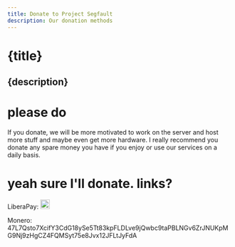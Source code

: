 ```yaml
---
title: Donate to Project Segfault
description: Our donation methods
---
```


<div class="oh-fuck-center">

# {title}
## {description}

# please do
If you donate, we will be more motivated to work on the server and host more stuff and maybe even get more hardware. I really recommend you donate any spare money you have if you enjoy or use our services on a daily basis.

# yeah sure I'll donate. links?
LiberaPay: <a href="https://liberapay.com/Midou/donate"><img alt="Donate using Liberapay" style="height: 1.5em;" src="https://liberapay.com/assets/widgets/donate.svg"></a>

Monero: <span id="wordwrappedlongthingaaa">47L7Qsto7XcifY3CdG18ySe5Tt83kpFLDLve9jQwbc9taPBLNGv6ZrJNUKpMG9Nj9zHgCZ4FQMSyt75e8Jvx12JFLtJyFdA</span>

</div>
